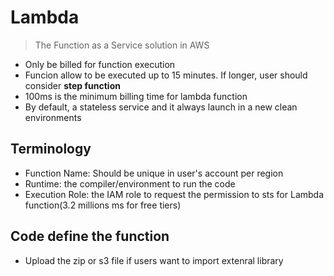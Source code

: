 # Lambda
> The Function as a Service solution in AWS

* Only be billed for function execution
* Funcion allow to be executed up to 15 minutes. If longer, user should consider **step function**
* 100ms is the minimum billing time for lambda function
* By default, a stateless service and it always launch in a new clean environments

## Terminology
* Function Name: Should be unique in user's account per region
* Runtime: the compiler/environment to run the code
* Execution Role: the IAM role to request the permission to sts for Lambda function(3.2 millions ms for free tiers)

## Code define the function
* Upload the zip or s3 file if users want to import extenral library

